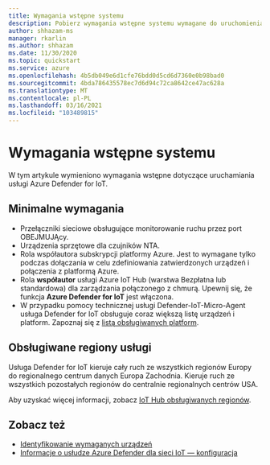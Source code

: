 ```yaml
---
title: Wymagania wstępne systemu
description: Pobierz wymagania wstępne systemu wymagane do uruchomienia usługi Azure Defender dla IoT.
author: shhazam-ms
manager: rkarlin
ms.author: shhazam
ms.date: 11/30/2020
ms.topic: quickstart
ms.service: azure
ms.openlocfilehash: 4b5db049e6d1cfe76bdd0d5cd6d7360e0b98bad0
ms.sourcegitcommit: 4bda786435578ec7d6d94c72ca8642ce47ac628a
ms.translationtype: MT
ms.contentlocale: pl-PL
ms.lasthandoff: 03/16/2021
ms.locfileid: "103489815"
---
```

# <a name="system-prerequisites"></a>Wymagania wstępne systemu
W tym artykule wymieniono wymagania wstępne dotyczące uruchamiania usługi Azure Defender for IoT.

## <a name="minimum-requirements"></a>Minimalne wymagania

- Przełączniki sieciowe obsługujące monitorowanie ruchu przez port OBEJMUJĄcy.
- Urządzenia sprzętowe dla czujników NTA.
- Rola współautora subskrypcji platformy Azure. Jest to wymagane tylko podczas dołączania w celu zdefiniowania zatwierdzonych urządzeń i połączenia z platformą Azure.
- Rola **współautor** usługi Azure IoT Hub (warstwa Bezpłatna lub standardowa) dla zarządzania połączonego z chmurą. Upewnij się, że funkcja **Azure Defender for IoT** jest włączona.
- W przypadku pomocy technicznej usługi Defender-IoT-Micro-Agent usługa Defender for IoT obsługuje coraz większą listę urządzeń i platform. Zapoznaj się z [listą obsługiwanych platform](how-to-deploy-agent.md).

## <a name="supported-service-regions"></a>Obsługiwane regiony usługi

Usługa Defender for IoT kieruje cały ruch ze wszystkich regionów Europy do regionalnego centrum danych Europa Zachodnia. Kieruje ruch ze wszystkich pozostałych regionów do centralnie regionalnych centrów USA.

Aby uzyskać więcej informacji, zobacz [IoT Hub obsługiwanych regionów](https://azure.microsoft.com/global-infrastructure/services/?products=iot-hub).

## <a name="see-also"></a>Zobacz też

- [Identyfikowanie wymaganych urządzeń](how-to-identify-required-appliances.md)
- [Informacje o usłudze Azure Defender dla sieci IoT — konfiguracja](how-to-set-up-your-network.md)
